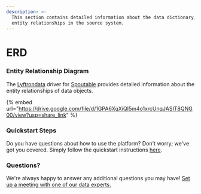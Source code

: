 ```yaml
---
description: >-
  This section contains detailed information about the data dictionary, and
  entity relationships in the source system.
---
```


# ERD

### Entity Relationship Diagram

The [Lyftrondata](https://www.lyftrondata.com/) driver for [Spoutable](https://www.lyftrondata.com/integration/spoutable/) provides detailed information about the entity relationships of data objects.

{% embed url="https://drive.google.com/file/d/1GPA6XqXiQI5m4o1xrcUnqJASIT8QNG00/view?usp=share_link" %}
### Quickstart Steps

Do you have questions about how to use the platform? Don't worry; we've got you covered. Simply follow the quickstart instructions [here](../../../../quickstart-steps.md).

### Questions? <a href="#questions" id="questions"></a>

We're always happy to answer any additional questions you may have! [Set up a meeting with one of our data experts.](https://www.lyftrondata.com/book-a-meeting/)

